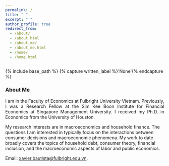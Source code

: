 ```yaml
---
permalink: /
title: " "
excerpt: " "
author_profile: true
redirect_from: 
  - /about/
  - /about.html
  - /about_me/
  - /about_me.html
  - /home/
  - /home.html
---
```


{% include base_path %}
{% capture written_label %}'None'{% endcapture %}

### About Me

<p style='text-align: justify;'>
I am in the Faculty of Economics at Fulbright University Vietnam. Previously, I was a Research Fellow at the Sim Kee Boon Institute for Financial Economics at Singapore Management University. I received my Ph.D. in Economics from the University of Houston. 

My research interests are in macroeconomics and household finance. The questions I am interested in typically focus on the interactions between consumer decisions and macroeconomic phenomena. My work to date broadly covers the topics of household debt, consumer theory, financial inclusion, and the macroeconomic aspects of labor and public economics.

Email: <a href="mailto:xavier.bautista@fulbright.edu.vn">xavier.bautista@fulbright.edu.vn</a>.
</p>